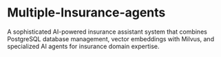 # Multiple-Insurance-agents
A sophisticated AI-powered insurance assistant system that combines PostgreSQL database management, vector embeddings with Milvus, and specialized AI agents for insurance domain expertise.
